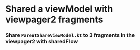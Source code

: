 
# Shared a viewModel with viewpager2 fragments

### Share `ParentShareViewModel.kt` to 3 fragments in the viewpager2 with sharedFlow
